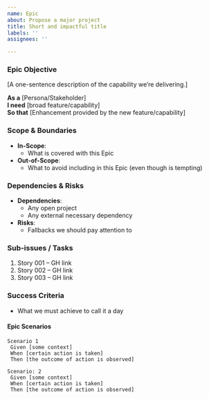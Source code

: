 ```yaml
---
name: Epic
about: Propose a major project
title: Short and impactful title
labels: ''
assignees: ''

---
```

### Epic Objective
[A one-sentence description of the capability we’re delivering.]

**As a** [Persona/Stakeholder]  
**I need** [broad feature/capability]  
**So that** [Enhancement provided by the new feature/capability]

### Scope & Boundaries 
- **In-Scope**:  
  - What is covered with this Epic  
- **Out-of­-Scope**:  
  - What to avoid including in this Epic (even though is tempting)

### Dependencies & Risks
- **Dependencies**:  
  - Any open project
  - Any external necessary dependency
- **Risks**:  
  - Fallbacks we should pay attention to

### Sub-issues / Tasks
1. Story 001 – GH link
2. Story 002 – GH link
3. Story 003 – GH link

### Success Criteria
- What we must achieve to call it a day

#### Epic Scenarios
```gherkin
Scenario 1
 Given [some context]
 When [certain action is taken]
 Then [the outcome of action is observed]

Scenario: 2
 Given [some context]
 When [certain action is taken]
 Then [the outcome of action is observed]
```
